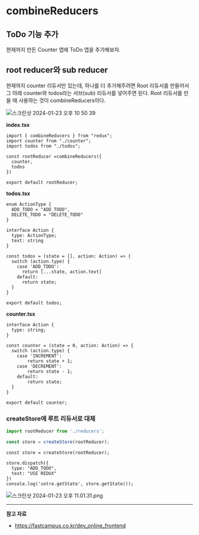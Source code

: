 # combineReducers

## ToDo 기능 추가

현재까지 만든 Counter 앱에 ToDo 앱을 추가해보자.

## root reducer와 sub reducer

현재까지 counter 리듀서만 있는데, 하나를 더 추가해주려면 Root 리듀서를 만들어서 그 아래 counter와 todos라는 서브(sub) 리듀서를 넣어주면 된다. Root 리듀서를 만들 때 사용하는 것이 combineReducers이다.

![스크린샷 2024-01-23 오후 10 50 39](https://github.com/Heo-y-y/development-blog/assets/112863029/08ad5bc9-c109-4e57-b04c-9d45e2dc4b9e)

**index.tsx**

```tsx
import { combineReducers } from "redux";
import counter from "./counter";
import todos from "./todos";

const rootReducer =combineReducers({
  counter,
  todos
})

export default rootReducer;
```

**todos.tsx**

```tsx
enum ActionType {
  ADD_TODO = "ADD_TODO",
  DELETE_TODO = "DELETE_TODO"
}

interface Action {
  type: ActionType;
  text: string
}

const todos = (state = [], action: Action) => {
  switch (action.type) {
    case 'ADD_TODO':
      return [...state, action.text]
    default:
      return state;
  }
}

export default todos;
```

**counter.tsx**

```tsx
interface Action {
  type: string;
}

const counter = (state = 0, action: Action) => {
  switch (action.type) {
    case 'INCREMENT':
        return state + 1;
    case 'DECREMENT':
        return state - 1;
    default:
        return state;
  }
}

export default counter;
```

### createStore에 루트 리듀서로 대체

```jsx
import rootReducer from './reducers';

const store = createStore(rootReducer);
```

```tsx
const store = createStore(rootReducer);

store.dispatch({
  type: "ADD_TODO",
  text: "USE REDUX"
})
console.log('sotre.getState', store.getState());
```

![스크린샷 2024-01-23 오후 11.01.31.png](https://github.com/Heo-y-y/development-blog/assets/112863029/e37c3b27-3eb3-4055-8889-56764b43be27)

---

**참고 자료**

- <https://fastcampus.co.kr/dev_online_frontend>
